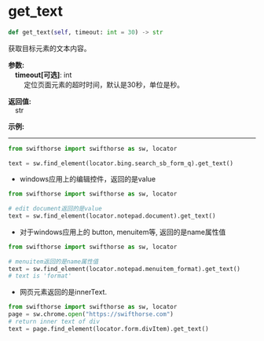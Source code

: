 # get_text
```python
def get_text(self, timeout: int = 30) -> str
```

获取目标元素的文本内容。

**参数:**    
    &emsp;**timeout[可选]**: int  
        &emsp;&emsp; 定位页面元素的超时时间，默认是30秒，单位是秒。 

**返回值:**  
    &emsp;str

**示例:**
***
```python
from swifthorse import swifthorse as sw, locator
    
text = sw.find_element(locator.bing.search_sb_form_q).get_text()
```

- windows应用上的编辑控件，返回的是value
```python
from swifthorse import swifthorse as sw, locator
    
# edit document返回的是value
text = sw.find_element(locator.notepad.document).get_text()
```

- 对于windows应用上的 button, menuitem等, 返回的是name属性值
```python
from swifthorse import swifthorse as sw, locator
    
# menuitem返回的是name属性值
text = sw.find_element(locator.notepad.menuitem_format).get_text()
# text is 'format'
```

- 网页元素返回的是innerText.
```python
from swifthorse import swifthorse as sw, locator
page = sw.chrome.open("https://swifthorse.com")
# return inner text of div
text = page.find_element(locator.form.divItem).get_text()
```
